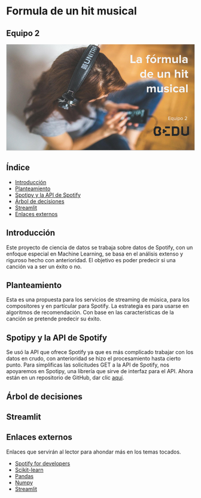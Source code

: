 # Formula de un hit musical

## Equipo 2 

<img src = 'the_formula_for_a_musical_hit.png'>

## Índice

- [Introducción](#introduccion)
- [Planteamiento](#planteamiento)
- [Spotipy y la API de Spotify]("spotipy")
- [Árbol de decisiones]("decision_tree")
- [Streamlit]("streamlit")
- [Enlaces externos](#enlaces_externos)

<a name="introduccion"></a>
## Introducción

Este proyecto de ciencia de datos se trabaja sobre datos de Spotify, con un enfoque especial en Machine Learning, se basa en el análisis extenso y riguroso hecho con anterioridad. El objetivo es poder predecir si una canción va a ser un éxito o no.

<a name="planteamiento"></a>
## Planteamiento

Esta es una propuesta para los servicios de streaming de música, para los compositores y en partícular para Spotify. La estrategia es para usarse en algoritmos de recomendación. Con base en las características de la canción se pretende predecir su éxito.

<a name="spotipy"></a>
## Spotipy y la API de Spotify

Se usó la API que ofrece Spotify ya que es más complicado trabajar con los datos en crudo, con anterioridad se hizo el procesamiento hasta cierto punto. Para simplificas las solicitudes GET a la API de Spotify, nos apoyaremos en Spotipy, una librería que sirve de interfaz para el API. Ahora están en un repositorio de GitHub, dar clic [aquí](https://github.com/marioraulgz/SpotifyBEDU-LaRevancha/blob/main/Postworks/Datasets/data_delimited.csv).

<a name="decision_tree"></a>
## Árbol de decisiones


<a name="streamlit"></a>
## Streamlit

<a name="enlaces_externos"></a>
## Enlaces externos

Enlaces que servirán al lector para ahondar más en los temas tocados.
- [Spotify for developers](https://developer.spotify.com/documentation/web-api/)
- [Scikit-learn](https://scikit-learn.org/stable/)
- [Pandas](https://pandas.pydata.org/)
- [Numpy](https://numpy.org/)
- [Streamlit]("https://streamlit.io/")
